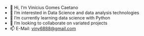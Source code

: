 - 👋 Hi, I’m Vinícius Gomes Caetano
- 👀 I’m interested in Data Science and data analysis technologies
- 🌱 I’m currently learning data science with Python
- 💞️ I’m looking to collaborate on variated projects
- 📫 E-Mail: viny6888@gmail.com

<!---
ViniciusgCaetano/ViniciusgCaetano is a ✨ special ✨ repository because its `README.md` (this file) appears on your GitHub profile.
You can click the Preview link to take a look at your changes.
--->
